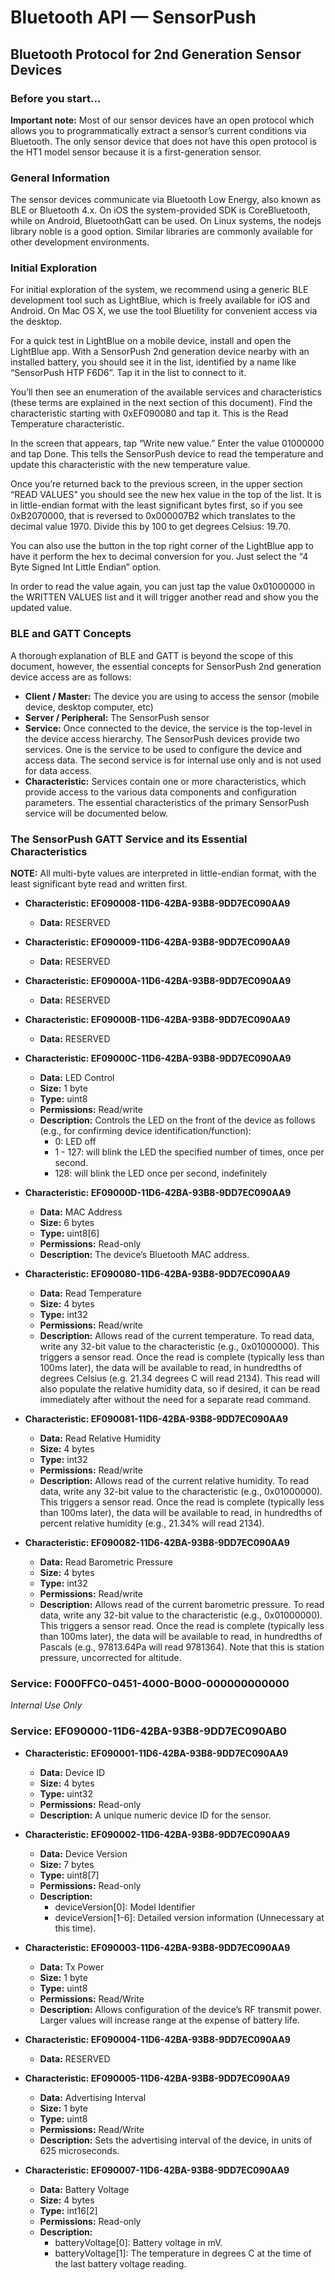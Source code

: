 # Bluetooth API — SensorPush

## Bluetooth Protocol for 2nd Generation Sensor Devices

### Before you start…
**Important note:** Most of our sensor devices have an open protocol which allows you to programmatically extract a sensor’s current conditions via Bluetooth. The only sensor device that does not have this open protocol is the HT1 model sensor because it is a first-generation sensor.

### General Information
The sensor devices communicate via Bluetooth Low Energy, also known as BLE or Bluetooth 4.x. On iOS the system-provided SDK is CoreBluetooth, while on Android, BluetoothGatt can be used. On Linux systems, the nodejs library noble is a good option. Similar libraries are commonly available for other development environments.

### Initial Exploration
For initial exploration of the system, we recommend using a generic BLE development tool such as LightBlue, which is freely available for iOS and Android. On Mac OS X, we use the tool Bluetility for convenient access via the desktop.

For a quick test in LightBlue on a mobile device, install and open the LightBlue app. With a SensorPush 2nd generation device nearby with an installed battery, you should see it in the list, identified by a name like “SensorPush HTP F6D6”. Tap it in the list to connect to it. 

You’ll then see an enumeration of the available services and characteristics (these terms are explained in the next section of this document). Find the characteristic starting with 0xEF090080 and tap it. This is the Read Temperature characteristic.

In the screen that appears, tap “Write new value.” Enter the value 01000000 and tap Done. This tells the SensorPush device to read the temperature and update this characteristic with the new temperature value.

Once you’re returned back to the previous screen, in the upper section “READ VALUES” you should see the new hex value in the top of the list. It is in little-endian format with the least significant bytes first, so if you see 0xB2070000, that is reversed to 0x000007B2 which translates to the decimal value 1970. Divide this by 100 to get degrees Celsius: 19.70.

You can also use the button in the top right corner of the LightBlue app to have it perform the hex to decimal conversion for you. Just select the “4 Byte Signed Int Little Endian” option.

In order to read the value again, you can just tap the value 0x01000000 in the WRITTEN VALUES list and it will trigger another read and show you the updated value.

### BLE and GATT Concepts
A thorough explanation of BLE and GATT is beyond the scope of this document, however, the essential concepts for SensorPush 2nd generation device access are as follows:

- **Client / Master:** The device you are using to access the sensor (mobile device, desktop computer, etc)
- **Server / Peripheral:** The SensorPush sensor
- **Service:** Once connected to the device, the service is the top-level in the device access hierarchy. The SensorPush devices provide two services. One is the service to be used to configure the device and access data. The second service is for internal use only and is not used for data access.
- **Characteristic:** Services contain one or more characteristics, which provide access to the various data components and configuration parameters. The essential characteristics of the primary SensorPush service will be documented below.

### The SensorPush GATT Service and its Essential Characteristics
**NOTE:** All multi-byte values are interpreted in little-endian format, with the least significant byte read and written first. 

- **Characteristic: EF090008-11D6-42BA-93B8-9DD7EC090AA9**
    - **Data:** RESERVED
   
- **Characteristic: EF090009-11D6-42BA-93B8-9DD7EC090AA9**
    - **Data:** RESERVED
    
- **Characteristic: EF09000A-11D6-42BA-93B8-9DD7EC090AA9**
    - **Data:** RESERVED
    
- **Characteristic: EF09000B-11D6-42BA-93B8-9DD7EC090AA9**
    - **Data:** RESERVED
    
- **Characteristic: EF09000C-11D6-42BA-93B8-9DD7EC090AA9**
    - **Data:** LED Control
    - **Size:** 1 byte
    - **Type:** uint8
    - **Permissions:** Read/write
    - **Description:** Controls the LED on the front of the device as follows (e.g., for confirming device identification/function):
        - 0: LED off
        - 1 - 127: will blink the LED the specified number of times, once per second.
        - 128: will blink the LED once per second, indefinitely

- **Characteristic: EF09000D-11D6-42BA-93B8-9DD7EC090AA9**
    - **Data:** MAC Address
    - **Size:** 6 bytes
    - **Type:** uint8[6]
    - **Permissions:** Read-only
    - **Description:** The device’s Bluetooth MAC address.

- **Characteristic: EF090080-11D6-42BA-93B8-9DD7EC090AA9**
    - **Data:** Read Temperature
    - **Size:** 4 bytes
    - **Type:** int32
    - **Permissions:** Read/write
    - **Description:** Allows read of the current temperature. To read data, write any 32-bit value to the characteristic (e.g., 0x01000000). This triggers a sensor read. Once the read is complete (typically less than 100ms later), the data will be available to read, in hundredths of degrees Celsius (e.g. 21.34 degrees C will read 2134). This read will also populate the relative humidity data, so if desired, it can be read immediately after without the need for a separate read command.

- **Characteristic: EF090081-11D6-42BA-93B8-9DD7EC090AA9**
    - **Data:** Read Relative Humidity
    - **Size:** 4 bytes
    - **Type:** int32
    - **Permissions:** Read/write
    - **Description:** Allows read of the current relative humidity. To read data, write any 32-bit value to the characteristic (e.g., 0x01000000). This triggers a sensor read. Once the read is complete (typically less than 100ms later), the data will be available to read, in hundredths of percent relative humidity (e.g., 21.34% will read 2134). 

- **Characteristic: EF090082-11D6-42BA-93B8-9DD7EC090AA9**
    - **Data:** Read Barometric Pressure
    - **Size:** 4 bytes
    - **Type:** int32
    - **Permissions:** Read/write
    - **Description:** Allows read of the current barometric pressure. To read data, write any 32-bit value to the characteristic (e.g., 0x01000000). This triggers a sensor read. Once the read is complete (typically less than 100ms later), the data will be available to read, in hundredths of Pascals (e.g., 97813.64Pa will read 9781364). Note that this is station pressure, uncorrected for altitude.

### Service: F000FFC0-0451-4000-B000-000000000000
*Internal Use Only*

### Service: EF090000-11D6-42BA-93B8-9DD7EC090AB0

- **Characteristic: EF090001-11D6-42BA-93B8-9DD7EC090AA9**
    - **Data:** Device ID
    - **Size:** 4 bytes
    - **Type:** uint32
    - **Permissions:** Read-only
    - **Description:** A unique numeric device ID for the sensor.

- **Characteristic: EF090002-11D6-42BA-93B8-9DD7EC090AA9**
    - **Data:** Device Version
    - **Size:** 7 bytes
    - **Type:** uint8[7]
    - **Permissions:** Read-only
    - **Description:**
        - deviceVersion[0]: Model Identifier 
        - deviceVersion[1-6]: Detailed version information (Unnecessary at this time).

- **Characteristic: EF090003-11D6-42BA-93B8-9DD7EC090AA9**
    - **Data:** Tx Power
    - **Size:** 1 byte
    - **Type:** uint8
    - **Permissions:** Read/Write
    - **Description:** Allows configuration of the device’s RF transmit power. Larger values will increase range at the expense of battery life.

- **Characteristic: EF090004-11D6-42BA-93B8-9DD7EC090AA9**
    - **Data:** RESERVED

- **Characteristic: EF090005-11D6-42BA-93B8-9DD7EC090AA9**
    - **Data:** Advertising Interval
    - **Size:** 1 byte
    - **Type:** uint8
    - **Permissions:** Read/Write
    - **Description:** Sets the advertising interval of the device, in units of 625 microseconds.

- **Characteristic: EF090007-11D6-42BA-93B8-9DD7EC090AA9**
    - **Data:** Battery Voltage
    - **Size:** 4 bytes
    - **Type:** int16[2]
    - **Permissions:** Read-only
    - **Description:** 
        - batteryVoltage[0]: Battery voltage in mV. 
        - batteryVoltage[1]: The temperature in degrees C at the time of the last battery voltage reading.
